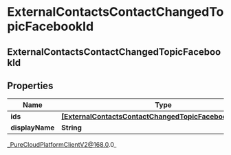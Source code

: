 # ExternalContactsContactChangedTopicFacebookId

## ExternalContactsContactChangedTopicFacebookId

## Properties

|Name | Type | Description | Notes|
|------------ | ------------- | ------------- | -------------|
| **ids** | [**[ExternalContactsContactChangedTopicFacebookScopedId]**]([ExternalContactsContactChangedTopicFacebookScopedId]) |  | [optional] |
| **displayName** | **String** |  | [optional] |



_PureCloudPlatformClientV2@168.0.0_
